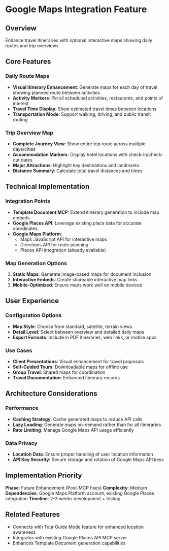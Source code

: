 # Google Maps Integration Feature

## Overview
Enhance travel itineraries with optional interactive maps showing daily routes and trip overviews.

## Core Features

### Daily Route Maps
- **Visual Itinerary Enhancement**: Generate maps for each day of travel showing planned route between activities
- **Activity Markers**: Pin all scheduled activities, restaurants, and points of interest
- **Travel Time Display**: Show estimated travel times between locations
- **Transportation Mode**: Support walking, driving, and public transit routing

### Trip Overview Map
- **Complete Journey View**: Show entire trip route across multiple days/cities
- **Accommodation Markers**: Display hotel locations with check-in/check-out dates
- **Major Attractions**: Highlight key destinations and landmarks
- **Distance Summary**: Calculate total travel distances and times

## Technical Implementation

### Integration Points
- **Template Document MCP**: Extend itinerary generation to include map embeds
- **Google Places API**: Leverage existing place data for accurate coordinates
- **Google Maps Platform**: 
  - Maps JavaScript API for interactive maps
  - Directions API for route planning
  - Places API integration (already available)

### Map Generation Options
1. **Static Maps**: Generate image-based maps for document inclusion
2. **Interactive Embeds**: Create shareable interactive map links
3. **Mobile-Optimized**: Ensure maps work well on mobile devices

## User Experience

### Configuration Options
- **Map Style**: Choose from standard, satellite, terrain views
- **Detail Level**: Select between overview and detailed daily maps
- **Export Formats**: Include in PDF itineraries, web links, or mobile apps

### Use Cases
- **Client Presentations**: Visual enhancement for travel proposals
- **Self-Guided Tours**: Downloadable maps for offline use
- **Group Travel**: Shared maps for coordination
- **Travel Documentation**: Enhanced itinerary records

## Architecture Considerations

### Performance
- **Caching Strategy**: Cache generated maps to reduce API calls
- **Lazy Loading**: Generate maps on-demand rather than for all itineraries
- **Rate Limiting**: Manage Google Maps API usage efficiently

### Data Privacy
- **Location Data**: Ensure proper handling of user location information
- **API Key Security**: Secure storage and rotation of Google Maps API keys

## Implementation Priority
**Phase**: Future Enhancement (Post-MCP fixes)
**Complexity**: Medium
**Dependencies**: Google Maps Platform account, existing Google Places integration
**Timeline**: 2-3 weeks development + testing

## Related Features
- Connects with Tour Guide Mode feature for enhanced location awareness
- Integrates with existing Google Places API MCP server
- Enhances Template Document generation capabilities